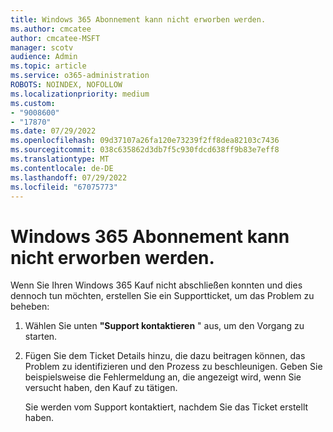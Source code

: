```yaml
---
title: Windows 365 Abonnement kann nicht erworben werden.
ms.author: cmcatee
author: cmcatee-MSFT
manager: scotv
audience: Admin
ms.topic: article
ms.service: o365-administration
ROBOTS: NOINDEX, NOFOLLOW
ms.localizationpriority: medium
ms.custom:
- "9008600"
- "17870"
ms.date: 07/29/2022
ms.openlocfilehash: 09d37107a26fa120e73239f2ff8dea82103c7436
ms.sourcegitcommit: 038c635862d3db7f5c930fdcd638ff9b83e7eff8
ms.translationtype: MT
ms.contentlocale: de-DE
ms.lasthandoff: 07/29/2022
ms.locfileid: "67075773"
---
```

# <a name="unable-to-purchase-windows-365-subscription"></a>Windows 365 Abonnement kann nicht erworben werden.

Wenn Sie Ihren Windows 365 Kauf nicht abschließen konnten und dies dennoch tun möchten, erstellen Sie ein Supportticket, um das Problem zu beheben:

1. Wählen Sie unten **"Support kontaktieren** " aus, um den Vorgang zu starten.
1. Fügen Sie dem Ticket Details hinzu, die dazu beitragen können, das Problem zu identifizieren und den Prozess zu beschleunigen. Geben Sie beispielsweise die Fehlermeldung an, die angezeigt wird, wenn Sie versucht haben, den Kauf zu tätigen.

    Sie werden vom Support kontaktiert, nachdem Sie das Ticket erstellt haben.
